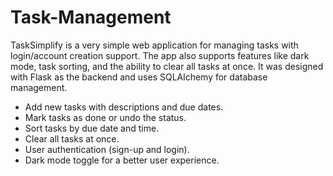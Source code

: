 # Task-Management
TaskSimplify is a very simple web application for managing tasks with login/account creation support. The app also supports features like dark mode, task sorting, and the ability to clear all tasks at once. It was designed with Flask as the backend and uses SQLAlchemy for database management.

- Add new tasks with descriptions and due dates.
- Mark tasks as done or undo the status.
- Sort tasks by due date and time.
- Clear all tasks at once.
- User authentication (sign-up and login).
- Dark mode toggle for a better user experience.
